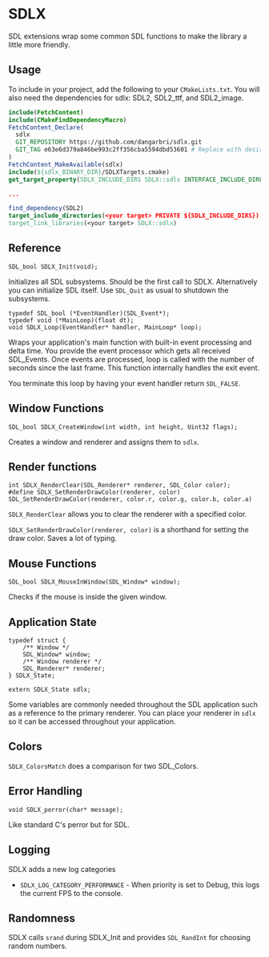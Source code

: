 # SDLX

SDL extensions wrap some common SDL functions to make the library a little more friendly.

## Usage

To include in your project, add the following to your `CMakeLists.txt`.
You will also need the dependencies for sdlx: SDL2, SDL2_ttf, and SDL2_image.

```cmake
include(FetchContent)
include(CMakeFindDependencyMacro)
FetchContent_Declare(
  sdlx
  GIT_REPOSITORY https://github.com/dangarbri/sdlx.git
  GIT_TAG e63e6d379a846be993c2ff356cba5594dbd53601 # Replace with desired commit
)
FetchContent_MakeAvailable(sdlx)
include(${sdlx_BINARY_DIR}/SDLXTargets.cmake)
get_target_property(SDLX_INCLUDE_DIRS SDLX::sdlx INTERFACE_INCLUDE_DIRECTORIES)

...

find_dependency(SDL2)
target_include_directories(<your target> PRIVATE ${SDLX_INCLUDE_DIRS})
target_link_libraries(<your target> SDLX::sdlx)
```

## Reference

```
SDL_bool SDLX_Init(void);
```

Initializes all SDL subsystems. Should be the first call to SDLX.
Alternatively you can initialize SDL itself.
Use `SDL_Quit` as usual to shutdown the subsystems.

```
typedef SDL_bool (*EventHandler)(SDL_Event*);
typedef void (*MainLoop)(float dt);
void SDLX_Loop(EventHandler* handler, MainLoop* loop);
```

Wraps your application's main function with built-in event processing and delta time.
You provide the event processor which gets all received SDL_Events.
Once events are processed, loop is called with the number of seconds since the last frame.
This function internally handles the exit event.

You terminate this loop by having your event handler return `SDL_FALSE`.

## Window Functions

```
SDL_bool SDLX_CreateWindow(int width, int height, Uint32 flags);
```

Creates a window and renderer and assigns them to `sdlx`.

## Render functions

```
int SDLX_RenderClear(SDL_Renderer* renderer, SDL_Color color);
#define SDLX_SetRenderDrawColor(renderer, color) SDL_SetRenderDrawColor(renderer, color.r, color.g, color.b, color.a)
```

`SDLX_RenderClear` allows you to clear the renderer with a specified color.

`SDLX_SetRenderDrawColor(renderer, color)` is a shorthand for setting the draw color. Saves a lot of typing.

## Mouse Functions

```
SDL_bool SDLX_MouseInWindow(SDL_Window* window);
```

Checks if the mouse is inside the given window.

## Application State

```
typedef struct {
	/** Window */
	SDL_Window* window;
	/** Window renderer */
	SDL_Renderer* renderer;
} SDLX_State;

extern SDLX_State sdlx;
```

Some variables are commonly needed throughout the SDL application such
as a reference to the primary renderer. You can place your renderer in
`sdlx` so it can be accessed throughout your application.

## Colors

`SDLX_ColorsMatch` does a comparison for two SDL_Colors.

## Error Handling

```
void SDLX_perror(char* message);
```

Like standard C's perror but for SDL.

## Logging

SDLX adds a new log categories

- `SDLX_LOG_CATEGORY_PERFORMANCE` - When priority is set to Debug, this logs the current FPS to the console.

## Randomness

SDLX calls `srand` during SDLX_Init and provides `SDL_RandInt` for choosing random numbers.